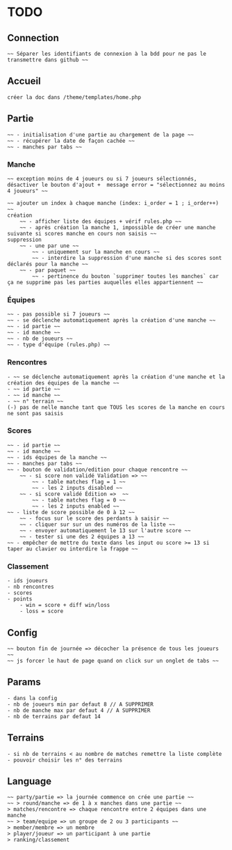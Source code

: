# TODO
## Connection
    ~~ Séparer les identifiants de connexion à la bdd pour ne pas le transmettre dans github ~~

## Accueil
    créer la doc dans /theme/templates/home.php

## Partie
    ~~ - initialisation d'une partie au chargement de la page ~~
    ~~ - récupérer la date de façon cachée ~~
    ~~ - manches par tabs ~~

### Manche
    ~~ exception moins de 4 joueurs ou si 7 joueurs sélectionnés, désactiver le bouton d'ajout +  message error = "sélectionnez au moins 4 joueurs" ~~

    ~~ ajouter un index à chaque manche (index: i_order = 1 ; i_order++) ~~
    création
        ~~ - afficher liste des équipes + vérif rules.php ~~
        ~~ - après création la manche 1, impossible de créer une manche suivante si scores manche en cours non saisis ~~
    suppression
        ~~ - une par une ~~
            ~~ - uniquement sur la manche en cours ~~
            ~~ - interdire la suppression d'une manche si des scores sont déclarés pour la manche ~~
        ~~ - par paquet ~~
            ~~ - pertinence du bouton `supprimer toutes les manches` car ça ne supprime pas les parties auquelles elles appartiennent ~~

### Équipes
    ~~ - pas possible si 7 joueurs ~~
    ~~ - se déclenche automatiquement après la création d'une manche ~~
    ~~ - id partie ~~
    ~~ - id manche ~~
    ~~ - nb de joueurs ~~
    ~~ - type d'équipe (rules.php) ~~

### Rencontres
    - ~~ se déclenche automatiquement après la création d'une manche et la création des équipes de la manche ~~
    - ~~ id partie ~~
    - ~~ id manche ~~
    - ~~ n° terrain ~~
    (-) pas de nelle manche tant que TOUS les scores de la manche en cours ne sont pas saisis

### Scores
    ~~ - id partie ~~
    ~~ - id manche ~~
    ~~ - ids équipes de la manche ~~
    ~~ - manches par tabs ~~
    ~~ - bouton de validation/edition pour chaque rencontre ~~
        ~~ - si score non validé Validation => ~~
            ~~ - table matches flag = 1 ~~
            ~~ - les 2 inputs disabled ~~
        ~~ - si score validé Édition =>  ~~
            ~~ - table matches flag = 0 ~~
            ~~ - les 2 inputs enabled ~~
    ~~ - liste de score possible de 0 à 12 ~~
        ~~ - focus sur le score des perdants à saisir ~~
        ~~ - cliquer sur sur un des numéros de la liste ~~
        ~~ - envoyer automatiquement le 13 sur l'autre score ~~
        ~~ - tester si une des 2 équipes a 13 ~~
    ~~ - empêcher de mettre du texte dans les input ou score >= 13 si taper au clavier ou interdire la frappe ~~

### Classement
    - ids joueurs
    - nb rencontres
    - scores
    - points
        - win = score + diff win/loss
        - loss = score

## Config
    ~~ bouton fin de journée => décocher la présence de tous les joueurs ~~
    ~~ js forcer le haut de page quand on click sur un onglet de tabs ~~

## Params
    - dans la config
    - nb de joueurs min par defaut 8 // A SUPPRIMER
    - nb de manche max par defaut 4 // A SUPPRIMER
    - nb de terrains par defaut 14

## Terrains
    - si nb de terrains < au nombre de matches remettre la liste complète
    - pouvoir choisir les n° des terrains

## Language
    ~~ party/partie => la journée commence on crée une partie ~~
    ~~ > round/manche => de 1 à x manches dans une partie ~~
    > matches/rencontre => chaque rencontre entre 2 équipes dans une manche
    ~~ > team/equipe => un groupe de 2 ou 3 participants ~~
    > member/membre => un membre
    > player/joueur => un participant à une partie
    > ranking/classement
